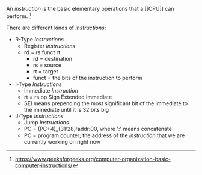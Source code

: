 An *instruction* is the basic elementary operations that a [[CPU]] can perform. [^1]

There are different kinds of *instructions*:
- R-Type *Instructions*
	- Register *Instructions*
	- rd = rs funct rt
		- rd = destination
		- rs = source
		- rt = target
		- funct = the bits of the instruction to perform
- I-Type *Instructions*
	- Immediate *Instruction*
	- rt = rs op Sign Extended Immediate
	- SEI means prepending the most significant bit of the immediate to the immediate until it is 32 bits big
- J-Type *Instructions*
	- Jump *Instructions*
	- PC = (PC+4)_{31:28}:addr:00, where ':' means concatenate
	- PC = program counter; the address of the *instruction* that we are currently working on right now

[^1]: https://www.geeksforgeeks.org/computer-organization-basic-computer-instructions/